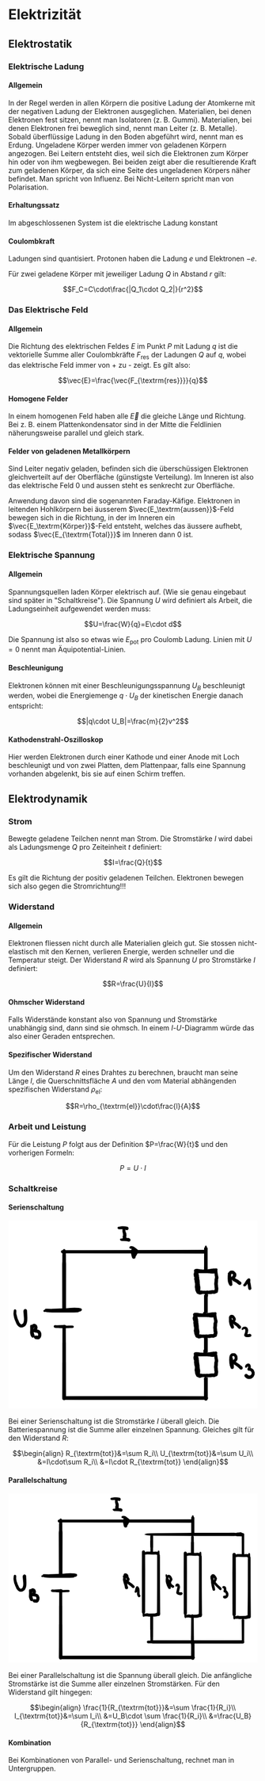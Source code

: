# Elektrizität

## Elektrostatik

### Elektrische Ladung

#### Allgemein

In der Regel werden in allen Körpern die positive Ladung der Atomkerne mit der negativen Ladung der Elektronen ausgeglichen. Materialien, bei denen Elektronen fest sitzen, nennt man Isolatoren (z. B. Gummi). Materialien, bei denen Elektronen frei beweglich sind, nennt man Leiter (z. B. Metalle). Sobald überflüssige Ladung in den Boden abgeführt wird, nennt man es Erdung. 
Ungeladene Körper werden immer von geladenen Körpern angezogen. Bei Leitern entsteht dies, weil sich die Elektronen zum Körper hin oder von ihm wegbewegen. Bei beiden zeigt aber die resultierende Kraft zum geladenen Körper, da sich eine Seite des ungeladenen Körpers näher befindet. Man spricht von Influenz. Bei Nicht-Leitern spricht man von Polarisation.

#### Erhaltungssatz

Im abgeschlossenen System ist die elektrische Ladung konstant

#### Coulombkraft

Ladungen sind quantisiert. Protonen haben die Ladung $e$ und Elektronen $-e$.

Für zwei geladene Körper mit jeweiliger Ladung $Q$ in Abstand $r$ gilt:

$$F_C=C\cdot\frac{|Q_1\cdot Q_2|}{r^2}$$

### Das Elektrische Feld

#### Allgemein

Die Richtung des elektrischen Feldes $E$ im Punkt $P$ mit Ladung $q$ ist die vektorielle Summe aller Coulombkräfte $F_{\textrm{res}}$ der Ladungen $Q$ auf $q$, wobei das elektrische Feld immer von + zu - zeigt. Es gilt also:

$$\vec{E}=\frac{\vec{F_{\textrm{res}}}}{q}$$

#### Homogene Felder

In einem homogenen Feld haben alle $\vec{E}$ die gleiche Länge und Richtung. Bei z. B. einem Plattenkondensator sind in der Mitte die Feldlinien näherungsweise parallel und gleich stark.

#### Felder von geladenen Metallkörpern

Sind Leiter negativ geladen, befinden sich die überschüssigen Elektronen gleichverteilt auf der Oberfläche (günstigste Verteilung). Im Inneren ist also das elektrische Feld 0 und aussen steht es senkrecht zur Oberfläche.

Anwendung davon sind die sogenannten Faraday-Käfige. Elektronen in leitenden Hohlkörpern bei äusserem $\vec{E_\textrm{aussen}}$-Feld bewegen sich in die Richtung, in der im Inneren ein $\vec{E_\textrm{Körper}}$-Feld entsteht, welches das äussere aufhebt, sodass $\vec{E_{\textrm{Total}}}$ im Inneren dann 0 ist.

### Elektrische Spannung

#### Allgemein

Spannungsquellen laden Körper elektrisch auf. (Wie sie genau eingebaut sind später in "Schaltkreise"). Die Spannung $U$ wird definiert als Arbeit, die Ladungseinheit aufgewendet werden muss:

$$U=\frac{W}{q}=E\cdot d$$

Die Spannung ist also so etwas wie $E_{\textrm{pot}}$ pro Coulomb Ladung. Linien mit $U=0$ nennt man Äquipotential-Linien.

#### Beschleunigung

Elektronen können mit einer Beschleunigungsspannung $U_B$ beschleunigt werden, wobei die Energiemenge $q\cdot U_B$ der kinetischen Energie danach entspricht:

$$|q\cdot U_B|=\frac{m}{2}v^2$$

#### Kathodenstrahl-Oszilloskop

Hier werden Elektronen durch einer Kathode und einer Anode mit Loch beschleunigt und von zwei Platten, dem Plattenpaar, falls eine Spannung vorhanden abgelenkt, bis sie auf einen Schirm treffen.

## Elektrodynamik

### Strom

Bewegte geladene Teilchen nennt man Strom. Die Stromstärke $I$ wird dabei als Ladungsmenge $Q$ pro Zeiteinheit $t$ definiert:

$$I=\frac{Q}{t}$$

Es gilt die Richtung der positiv geladenen Teilchen. Elektronen bewegen sich also gegen die Stromrichtung!!!

### Widerstand

#### Allgemein

Elektronen fliessen nicht durch alle Materialien gleich gut. Sie stossen nicht-elastisch mit den Kernen, verlieren Energie, werden schneller und die Temperatur steigt. Der Widerstand $R$ wird als Spannung $U$ pro Stromstärke $I$ definiert:

$$R=\frac{U}{I}$$

#### Ohmscher Widerstand

Falls Widerstände konstant also von Spannung und Stromstärke unabhängig sind, dann sind sie ohmsch. In einem $I$-$U$-Diagramm würde das also einer Geraden entsprechen. 

#### Spezifischer Widerstand

Um den Widerstand $R$ eines Drahtes zu berechnen, braucht man seine Länge $l$, die Querschnittsfläche $A$ und den vom Material abhängenden spezifischen Widerstand $\rho_{\textrm{el}}$:

$$R=\rho_{\textrm{el}}\cdot\frac{l}{A}$$

### Arbeit und Leistung

Für die Leistung $P$ folgt aus der Definition $P=\frac{W}{t}$ und den vorherigen Formeln:

$$P=U\cdot I$$

### Schaltkreise

#### Serienschaltung

![Serienschaltung](../img/elek1.png)

Bei einer Serienschaltung ist die Stromstärke $I$ überall gleich. Die Batteriespannung ist die Summe aller einzelnen Spannung. Gleiches gilt für den Widerstand $R$:

$$\begin{align}
	R_{\textrm{tot}}&=\sum R_i\\
	U_{\textrm{tot}}&=\sum U_i\\
	&=I\cdot\sum R_i\\
	&=I\cdot R_{\textrm{tot}}
\end{align}$$

#### Parallelschaltung

![Parallelschaltung](../img/elek2.png)

Bei einer Parallelschaltung ist die Spannung überall gleich. Die anfängliche Stromstärke ist die Summe aller einzelnen Stromstärken. Für den Widerstand gilt hingegen:

$$\begin{align}
	\frac{1}{R_{\textrm{tot}}}&=\sum \frac{1}{R_i}\\
	I_{\textrm{tot}}&=\sum I_i\\
	&=U_B\cdot \sum \frac{1}{R_i}\\
	&=\frac{U_B}{R_{\textrm{tot}}}
\end{align}$$

#### Kombination

Bei Kombinationen von Parallel- und Serienschaltung, rechnet man in Untergruppen.


